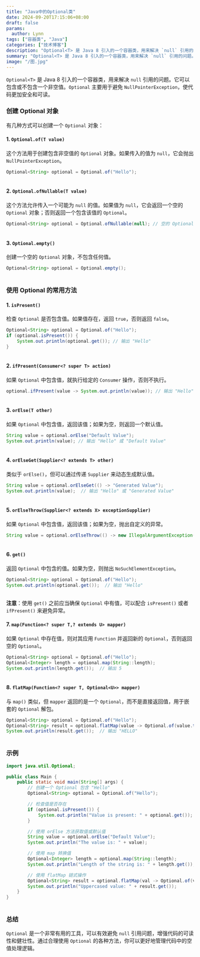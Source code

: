 ```yaml
---
title: "Java中的Optional类"
date: 2024-09-20T17:15:06+08:00
draft: false 
params:
  author: Lynn
tags: ["容器类", "Java"]
categories: ["技术博客"]
description: "Optional<T> 是 Java 8 引入的一个容器类，用来解决 `null` 引用的问题。它可以包含或不包含一个非空值。"
summary: "Optional<T> 是 Java 8 引入的一个容器类，用来解决 `null` 引用的问题。它可以包含或不包含一个非空值。"
image: "/图.jpg"
---
```


`Optional<T>` 是 Java 8 引入的一个容器类，用来解决 `null` 引用的问题。它可以包含或不包含一个非空值。`Optional` 主要用于避免 `NullPointerException`，使代码更加安全和可读。

### 创建 Optional 对象

有几种方式可以创建一个 `Optional` 对象：

#### 1. `Optional.of(T value)`

这个方法用于创建包含非空值的 `Optional` 对象。如果传入的值为 `null`，它会抛出 `NullPointerException`。

```java
Optional<String> optional = Optional.of("Hello");
```

![点击并拖拽以移动](data:image/gif;base64,R0lGODlhAQABAPABAP///wAAACH5BAEKAAAALAAAAAABAAEAAAICRAEAOw==)

#### 2. `Optional.ofNullable(T value)`

这个方法允许传入一个可能为 `null` 的值。如果值为 `null`，它会返回一个空的 `Optional` 对象；否则返回一个包含该值的 `Optional`。

```java
Optional<String> optional = Optional.ofNullable(null); // 空的 Optional Optional<String> optional2 = Optional.ofNullable("Hello"); // 包含 "Hello" 的 Optional
```

![点击并拖拽以移动](data:image/gif;base64,R0lGODlhAQABAPABAP///wAAACH5BAEKAAAALAAAAAABAAEAAAICRAEAOw==)

#### 3. `Optional.empty()`

创建一个空的 `Optional` 对象，不包含任何值。

```java
Optional<String> optional = Optional.empty();
```

![点击并拖拽以移动](data:image/gif;base64,R0lGODlhAQABAPABAP///wAAACH5BAEKAAAALAAAAAABAAEAAAICRAEAOw==)

### 使用 Optional 的常用方法

#### 1. `isPresent()`

检查 `Optional` 是否包含值。如果值存在，返回 `true`，否则返回 `false`。

```java
Optional<String> optional = Optional.of("Hello"); 
if (optional.isPresent()) { 
    System.out.println(optional.get()); // 输出 "Hello" 
}
```

![点击并拖拽以移动](data:image/gif;base64,R0lGODlhAQABAPABAP///wAAACH5BAEKAAAALAAAAAABAAEAAAICRAEAOw==)

#### 2. `ifPresent(Consumer<? super T> action)`

如果 `Optional` 中包含值，就执行给定的 `Consumer` 操作，否则不执行。

```java
optional.ifPresent(value -> System.out.println(value)); // 输出 "Hello"
```

![点击并拖拽以移动](data:image/gif;base64,R0lGODlhAQABAPABAP///wAAACH5BAEKAAAALAAAAAABAAEAAAICRAEAOw==)

#### 3. `orElse(T other)`

如果 `Optional` 中包含值，返回该值；如果为空，则返回一个默认值。

```java
String value = optional.orElse("Default Value"); 
System.out.println(value); // 输出 "Hello" 或 "Default Value"
```

![点击并拖拽以移动](data:image/gif;base64,R0lGODlhAQABAPABAP///wAAACH5BAEKAAAALAAAAAABAAEAAAICRAEAOw==)

#### 4. `orElseGet(Supplier<? extends T> other)`

类似于 `orElse()`，但可以通过传递 `Supplier` 来动态生成默认值。

```java
String value = optional.orElseGet(() -> "Generated Value");
System.out.println(value);  // 输出 "Hello" 或 "Generated Value"
```

![点击并拖拽以移动](data:image/gif;base64,R0lGODlhAQABAPABAP///wAAACH5BAEKAAAALAAAAAABAAEAAAICRAEAOw==)

#### 5. `orElseThrow(Supplier<? extends X> exceptionSupplier)`

如果 `Optional` 中包含值，返回该值；如果为空，抛出自定义的异常。

```java
String value = optional.orElseThrow(() -> new IllegalArgumentException("No value present"));
```

![点击并拖拽以移动](data:image/gif;base64,R0lGODlhAQABAPABAP///wAAACH5BAEKAAAALAAAAAABAAEAAAICRAEAOw==)

#### 6. `get()`

返回 `Optional` 中包含的值。如果为空，则抛出 `NoSuchElementException`。

```java
Optional<String> optional = Optional.of("Hello");
System.out.println(optional.get());  // 输出 "Hello"
```

![点击并拖拽以移动](data:image/gif;base64,R0lGODlhAQABAPABAP///wAAACH5BAEKAAAALAAAAAABAAEAAAICRAEAOw==)

**注意**：使用 `get()` 之前应当确保 `Optional` 中有值，可以配合 `isPresent()` 或者 `ifPresent()` 来避免异常。

#### 7. `map(Function<? super T,? extends U> mapper)`

如果 `Optional` 中存在值，则对其应用 `Function` 并返回新的 `Optional`，否则返回空的 `Optional`。

```java
Optional<String> optional = Optional.of("Hello");
Optional<Integer> length = optional.map(String::length);
System.out.println(length.get());  // 输出 5
```

![点击并拖拽以移动](data:image/gif;base64,R0lGODlhAQABAPABAP///wAAACH5BAEKAAAALAAAAAABAAEAAAICRAEAOw==)

#### 8. `flatMap(Function<? super T, Optional<U>> mapper)`

与 `map()` 类似，但 `mapper` 返回的是一个 `Optional`，而不是直接返回值，用于嵌套的 `Optional` 解包。

```java
Optional<String> optional = Optional.of("Hello");
Optional<String> result = optional.flatMap(value -> Optional.of(value.toUpperCase()));
System.out.println(result.get());  // 输出 "HELLO"
```

![点击并拖拽以移动](data:image/gif;base64,R0lGODlhAQABAPABAP///wAAACH5BAEKAAAALAAAAAABAAEAAAICRAEAOw==)

### 示例

```java
import java.util.Optional;

public class Main {
    public static void main(String[] args) {
        // 创建一个 Optional 包含 "Hello"
        Optional<String> optional = Optional.of("Hello");

        // 检查值是否存在
        if (optional.isPresent()) {
            System.out.println("Value is present: " + optional.get());
        }

        // 使用 orElse 方法获取值或默认值
        String value = optional.orElse("Default Value");
        System.out.println("The value is: " + value);

        // 使用 map 转换值
        Optional<Integer> length = optional.map(String::length);
        System.out.println("Length of the string is: " + length.get());

        // 使用 flatMap 链式操作
        Optional<String> result = optional.flatMap(val -> Optional.of(val.toUpperCase()));
        System.out.println("Uppercased value: " + result.get());
    }
}
```

![点击并拖拽以移动](data:image/gif;base64,R0lGODlhAQABAPABAP///wAAACH5BAEKAAAALAAAAAABAAEAAAICRAEAOw==)

### 总结

`Optional` 是一个非常有用的工具，可以有效避免 `null` 引用问题，增强代码的可读性和健壮性。通过合理使用 `Optional` 的各种方法，你可以更好地管理代码中的空值处理逻辑。